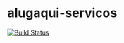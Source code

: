 # alugaqui-servicos

[![Build Status](https://travis-ci.org/fdeleo/alugaqui-servicos.svg?branch=master)](https://travis-ci.org/fdeleo/alugaqui-servicos)
